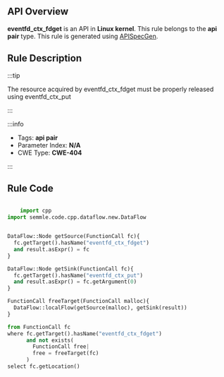 ---
---


## API Overview
**eventfd_ctx_fdget** is an API in **Linux kernel**. This rule belongs to the **api pair** type. This rule is generated using [APISpecGen](../../tools/APISpecGen).
## Rule Description

:::tip

The resource acquired by eventfd_ctx_fdget must be properly released using eventfd_ctx_put

:::

:::info

- Tags: **api pair**
- Parameter Index: **N/A**
- CWE Type: **CWE-404**

:::

## Rule Code
```python

    import cpp
import semmle.code.cpp.dataflow.new.DataFlow


DataFlow::Node getSource(FunctionCall fc){
  fc.getTarget().hasName("eventfd_ctx_fdget")
  and result.asExpr() = fc
}

DataFlow::Node getSink(FunctionCall fc){
  fc.getTarget().hasName("eventfd_ctx_put")
  and result.asExpr() = fc.getArgument(0)
}

FunctionCall freeTarget(FunctionCall malloc){
  DataFlow::localFlow(getSource(malloc), getSink(result))
}

from FunctionCall fc
where fc.getTarget().hasName("eventfd_ctx_fdget")
      and not exists(
        FunctionCall free| 
        free = freeTarget(fc)
      )
select fc.getLocation()

    
```